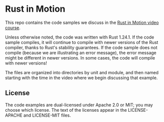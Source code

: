 # Rust in Motion

This repo contains the code samples we discuss in the [Rust in Motion video course](https://livevideo.manning.com/module/42_1_1/rust-in-motion/introduction-to-the-course-and-rust-syntax/introduction).

Unless otherwise noted, the code was written with Rust 1.24.1. If the code sample compiles, it will
continue to compile with newer versions of the Rust compiler, thanks to Rust's stability
guarantees. If the code sample does not compile (because we are illustrating an error message), the
error message might be different in newer versions. In some cases, the code will compile with newer
versions!

The files are organized into directories by unit and module, and then named starting with the time
in the video where we begin discussing that example.

## License

The code examples are dual-licensed under Apache 2.0 or MIT; you may choose which license. The text
of the licenses appear in the LICENSE-APACHE and LICENSE-MIT files.
